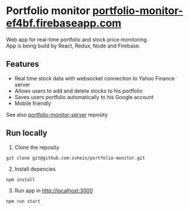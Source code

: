 # Portfolio monitor [portfolio-monitor-ef4bf.firebaseapp.com](portfolio-monitor-ef4bf.firebaseapp.com)

Web app for real-time portfolio and stock price monitoring. <br>
App is being build by React, Redux, Node and Firebase.

## Features

- Real time stock data with websocket connection to Yahoo Finance server
- Allows users to add and delete stocks to his portfolio
- Saves users portfolio automatically to his Google account
- Mobile friendly
 
 See also [portfolio-monitor-server](https://github.com/svhein/portfolio-monitor-server) reposity

## Run locally

1. Clone the reposity <br>
```
git clone git@github.com:svhein/portfolio-monitor.git
```

2. Install depencies <br>
```
npm install
```

3. Run app in [http://localhost:3000]( http://localhost:3000)
```
npm run start
```


